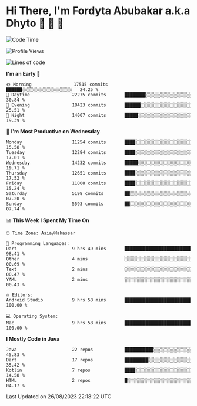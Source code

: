 # Hi There, I'm Fordyta Abubakar a.k.a Dhyto 👋 👋 👋 

<!--
**DhytoDev/dhytodev** is a ✨ _special_ ✨ repository because its `README.md` (this file) appears on your GitHub profile.

Here are some ideas to get you started:

- 🔭 I’m currently working on ...
- 🌱 I’m currently learning ...
- 👯 I’m looking to collaborate on ...
- 🤔 I’m looking for help with ...
- 💬 Ask me about ...
- 📫 How to reach me: ...
- 😄 Pronouns: ...
- ⚡ Fun fact: ...
-->

<!--START_SECTION:waka-->
![Code Time](http://img.shields.io/badge/Code%20Time-2%2C001%20hrs%2010%20mins-blue)

![Profile Views](http://img.shields.io/badge/Profile%20Views-0-blue)

![Lines of code](https://img.shields.io/badge/From%20Hello%20World%20I%27ve%20Written-9.0%20million%20lines%20of%20code-blue)

**I'm an Early 🐤** 

```text
🌞 Morning                17515 commits       ██████░░░░░░░░░░░░░░░░░░░   24.25 % 
🌆 Daytime                22275 commits       ████████░░░░░░░░░░░░░░░░░   30.84 % 
🌃 Evening                18423 commits       ██████░░░░░░░░░░░░░░░░░░░   25.51 % 
🌙 Night                  14007 commits       █████░░░░░░░░░░░░░░░░░░░░   19.39 % 
```
📅 **I'm Most Productive on Wednesday** 

```text
Monday                   11254 commits       ████░░░░░░░░░░░░░░░░░░░░░   15.58 % 
Tuesday                  12284 commits       ████░░░░░░░░░░░░░░░░░░░░░   17.01 % 
Wednesday                14232 commits       █████░░░░░░░░░░░░░░░░░░░░   19.71 % 
Thursday                 12651 commits       ████░░░░░░░░░░░░░░░░░░░░░   17.52 % 
Friday                   11008 commits       ████░░░░░░░░░░░░░░░░░░░░░   15.24 % 
Saturday                 5198 commits        ██░░░░░░░░░░░░░░░░░░░░░░░   07.20 % 
Sunday                   5593 commits        ██░░░░░░░░░░░░░░░░░░░░░░░   07.74 % 
```


📊 **This Week I Spent My Time On** 

```text
🕑︎ Time Zone: Asia/Makassar

💬 Programming Languages: 
Dart                     9 hrs 49 mins       █████████████████████████   98.41 % 
Other                    4 mins              ░░░░░░░░░░░░░░░░░░░░░░░░░   00.69 % 
Text                     2 mins              ░░░░░░░░░░░░░░░░░░░░░░░░░   00.47 % 
YAML                     2 mins              ░░░░░░░░░░░░░░░░░░░░░░░░░   00.43 % 

🔥 Editors: 
Android Studio           9 hrs 58 mins       █████████████████████████   100.00 % 

💻 Operating System: 
Mac                      9 hrs 58 mins       █████████████████████████   100.00 % 
```

**I Mostly Code in Java** 

```text
Java                     22 repos            ███████████░░░░░░░░░░░░░░   45.83 % 
Dart                     17 repos            █████████░░░░░░░░░░░░░░░░   35.42 % 
Kotlin                   7 repos             ████░░░░░░░░░░░░░░░░░░░░░   14.58 % 
HTML                     2 repos             █░░░░░░░░░░░░░░░░░░░░░░░░   04.17 % 
```




 Last Updated on 26/08/2023 22:18:22 UTC
<!--END_SECTION:waka-->
